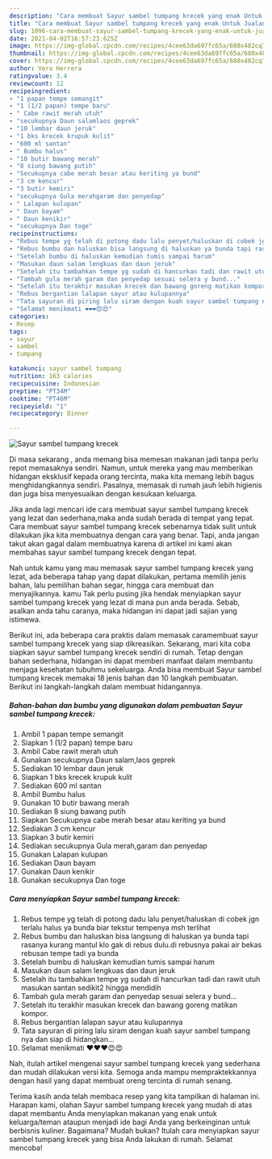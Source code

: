 ```yaml
---
description: "Cara membuat Sayur sambel tumpang krecek yang enak Untuk Jualan"
title: "Cara membuat Sayur sambel tumpang krecek yang enak Untuk Jualan"
slug: 1096-cara-membuat-sayur-sambel-tumpang-krecek-yang-enak-untuk-jualan
date: 2021-04-02T16:57:23.625Z
image: https://img-global.cpcdn.com/recipes/4cee63da697fc65a/680x482cq70/sayur-sambel-tumpang-krecek-foto-resep-utama.jpg
thumbnail: https://img-global.cpcdn.com/recipes/4cee63da697fc65a/680x482cq70/sayur-sambel-tumpang-krecek-foto-resep-utama.jpg
cover: https://img-global.cpcdn.com/recipes/4cee63da697fc65a/680x482cq70/sayur-sambel-tumpang-krecek-foto-resep-utama.jpg
author: Vera Herrera
ratingvalue: 3.4
reviewcount: 12
recipeingredient:
- "1 papan tempe semangit"
- "1 (1/2 papan) tempe baru"
- " Cabe rawit merah utuh"
- "secukupnya Daun salamlaos geprek"
- "10 lembar daun jeruk"
- "1 bks krecek krupuk kulit"
- "600 ml santan"
- " Bumbu halus"
- "10 butir bawang merah"
- "8 siung bawang putih"
- "Secukupnya cabe merah besar atau keriting ya bund"
- "3 cm kencur"
- "3 butir kemiri"
- "secukupnya Gula merahgaram dan penyedap"
- " Lalapan kulupan"
- " Daun bayam"
- " Daun kenikir"
- "secukupnya Dan toge"
recipeinstructions:
- "Rebus tempe yg telah di potong dadu lalu penyet/haluskan di cobek jgn terlalu halus ya bunda biar tekstur tempenya msh terlihat"
- "Rebus bumbu dan haluskan bisa langsung di haluskan ya bunda tapi rasanya kurang mantul klo gak di rebus dulu.di rebusnya pakai air bekas rebusan tempe tadi ya bunda"
- "Setelah bumbu di haluskan kemudian tumis sampai harum"
- "Masukan daun salam lengkuas dan daun jeruk"
- "Setelah itu tambahkan tempe yg sudah di hancurkan tadi dan rawit utuh masukan santan sedikit2 hingga mendidih"
- "Tambah gula merah garam dan penyedap sesuai selera y bund..."
- "Setelah itu terakhir masukan krecek dan bawang goreng matikan kompor."
- "Rebus bergantian lalapan sayur atau kulupannya"
- "Tata sayuran di piring lalu siram dengan kuah sayur sambel tumpang nya dan siap di hidangkan..."
- "Selamat menikmati ❤️❤️❤️😍😍"
categories:
- Resep
tags:
- sayur
- sambel
- tumpang

katakunci: sayur sambel tumpang 
nutrition: 163 calories
recipecuisine: Indonesian
preptime: "PT34M"
cooktime: "PT46M"
recipeyield: "1"
recipecategory: Dinner

---
```



![Sayur sambel tumpang krecek](https://img-global.cpcdn.com/recipes/4cee63da697fc65a/680x482cq70/sayur-sambel-tumpang-krecek-foto-resep-utama.jpg)

Di masa  sekarang , anda memang bisa memesan makanan jadi tanpa perlu repot memasaknya sendiri. Namun, untuk mereka yang mau memberikan hidangan eksklusif kepada orang tercinta, maka kita memang lebih bagus menghidangkannya sendiri. Pasalnya, memasak di rumah jauh lebih higienis dan juga bisa menyesuaikan dengan kesukaan keluarga.

Jika anda lagi mencari ide cara membuat sayur sambel tumpang krecek yang lezat dan sederhana,maka anda sudah berada di tempat yang tepat. Cara membuat sayur sambel tumpang krecek  sebenarnya tidak sulit untuk dilakukan jika kita membuatnya dengan cara yang benar. Tapi, anda jangan takut akan gagal dalam membuatnya 
karena di artikel ini kami akan membahas sayur sambel tumpang krecek dengan tepat.  



Nah untuk kamu yang mau memasak sayur sambel tumpang krecek yang lezat, ada beberapa tahap yang dapat dilakukan, pertama memilih jenis bahan, lalu pemilihan bahan segar, hingga cara membuat dan menyajikannya. kamu Tak perlu pusing jika hendak menyiapkan sayur sambel tumpang krecek yang lezat di mana pun anda berada. Sebab, asalkan anda  tahu caranya, maka hidangan ini dapat jadi sajian yang istimewa.

Berikut ini, ada beberapa cara praktis  dalam memasak caramembuat sayur sambel tumpang krecek yang siap dikreasikan. Sekarang, mari kita coba siapkan sayur sambel tumpang krecek sendiri di rumah. Tetap dengan bahan sederhana, hidangan ini dapat memberi manfaat dalam membantu menjaga kesehatan tubuhmu sekeluarga. Anda bisa membuat Sayur sambel tumpang krecek memakai 18 jenis bahan dan 10 langkah pembuatan. Berikut ini langkah-langkah dalam membuat hidangannya.

<!--inarticleads1-->

##### Bahan-bahan dan bumbu yang digunakan dalam pembuatan Sayur sambel tumpang krecek:

1. Ambil 1 papan tempe semangit
1. Siapkan 1 (1/2 papan) tempe baru
1. Ambil  Cabe rawit merah utuh
1. Gunakan secukupnya Daun salam,laos geprek
1. Sediakan 10 lembar daun jeruk
1. Siapkan 1 bks krecek krupuk kulit
1. Sediakan 600 ml santan
1. Ambil  Bumbu halus
1. Gunakan 10 butir bawang merah
1. Sediakan 8 siung bawang putih
1. Siapkan Secukupnya cabe merah besar atau keriting ya bund
1. Sediakan 3 cm kencur
1. Siapkan 3 butir kemiri
1. Sediakan secukupnya Gula merah,garam dan penyedap
1. Gunakan  Lalapan kulupan
1. Sediakan  Daun bayam
1. Gunakan  Daun kenikir
1. Gunakan secukupnya Dan toge




<!--inarticleads2-->

##### Cara menyiapkan Sayur sambel tumpang krecek:

1. Rebus tempe yg telah di potong dadu lalu penyet/haluskan di cobek jgn terlalu halus ya bunda biar tekstur tempenya msh terlihat
1. Rebus bumbu dan haluskan bisa langsung di haluskan ya bunda tapi rasanya kurang mantul klo gak di rebus dulu.di rebusnya pakai air bekas rebusan tempe tadi ya bunda
1. Setelah bumbu di haluskan kemudian tumis sampai harum
1. Masukan daun salam lengkuas dan daun jeruk
1. Setelah itu tambahkan tempe yg sudah di hancurkan tadi dan rawit utuh masukan santan sedikit2 hingga mendidih
1. Tambah gula merah garam dan penyedap sesuai selera y bund...
1. Setelah itu terakhir masukan krecek dan bawang goreng matikan kompor.
1. Rebus bergantian lalapan sayur atau kulupannya
1. Tata sayuran di piring lalu siram dengan kuah sayur sambel tumpang nya dan siap di hidangkan...
1. Selamat menikmati ❤️❤️❤️😍😍




Nah, itulah artikel mengenai  sayur sambel tumpang krecek  yang sederhana dan mudah dilakukan versi kita. Semoga anda mampu mempraktekkannya dengan hasil yang dapat membuat oreng tercinta di rumah senang. 

Terima kasih anda telah membaca resep yang kita tampilkan di halaman ini. Harapan kami, olahan  Sayur sambel tumpang krecek yang mudah di atas dapat membantu Anda menyiapkan makanan yang enak untuk keluarga/teman ataupun menjadi ide bagi Anda yang berkeinginan untuk berbisnis kuliner. Bagaimana? Mudah bukan? Itulah cara menyiapkan sayur sambel tumpang krecek yang bisa Anda lakukan di rumah. Selamat mencoba!

